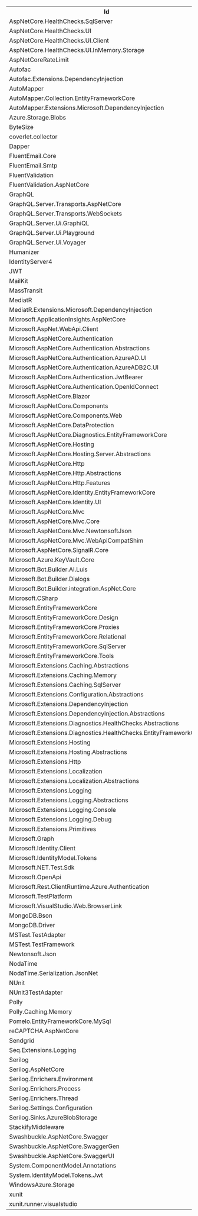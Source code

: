 <!DOCTYPE html PUBLIC "-//W3C//DTD XHTML 1.0 Strict//EN"  "http://www.w3.org/TR/xhtml1/DTD/xhtml1-strict.dtd">
<html xmlns="http://www.w3.org/1999/xhtml">
<head>
<title>ASP.NET Core Dependencies</title>
</head><body>
<table>
<colgroup><col/><col/></colgroup>
<tr><th>Id</th><th>LicenseUrl</th></tr>
<tr><td>AspNetCore.HealthChecks.SqlServer</td><td>https://licenses.nuget.org/Apache-2.0</td></tr>
<tr><td>AspNetCore.HealthChecks.UI</td><td>https://licenses.nuget.org/Apache-2.0</td></tr>
<tr><td>AspNetCore.HealthChecks.UI.Client</td><td>https://licenses.nuget.org/Apache-2.0</td></tr>
<tr><td>AspNetCore.HealthChecks.UI.InMemory.Storage</td><td>https://licenses.nuget.org/Apache-2.0</td></tr>
<tr><td>AspNetCoreRateLimit</td><td></td></tr>
<tr><td>Autofac</td><td>https://licenses.nuget.org/MIT</td></tr>
<tr><td>Autofac.Extensions.DependencyInjection</td><td>https://licenses.nuget.org/MIT</td></tr>
<tr><td>AutoMapper</td><td>https://licenses.nuget.org/MIT</td></tr>
<tr><td>AutoMapper.Collection.EntityFrameworkCore</td><td>https://licenses.nuget.org/MIT</td></tr>
<tr><td>AutoMapper.Extensions.Microsoft.DependencyInjection</td><td>https://licenses.nuget.org/MIT</td></tr>
<tr><td>Azure.Storage.Blobs</td><td>https://licenses.nuget.org/MIT</td></tr>
<tr><td>ByteSize</td><td></td></tr>
<tr><td>coverlet.collector</td><td>https://licenses.nuget.org/MIT</td></tr>
<tr><td>Dapper</td><td>https://licenses.nuget.org/Apache-2.0</td></tr>
<tr><td>FluentEmail.Core</td><td>https://licenses.nuget.org/MIT</td></tr>
<tr><td>FluentEmail.Smtp</td><td>https://licenses.nuget.org/MIT</td></tr>
<tr><td>FluentValidation</td><td>https://licenses.nuget.org/Apache-2.0</td></tr>
<tr><td>FluentValidation.AspNetCore</td><td>https://licenses.nuget.org/Apache-2.0</td></tr>
<tr><td>GraphQL</td><td>https://licenses.nuget.org/MIT</td></tr>
<tr><td>GraphQL.Server.Transports.AspNetCore</td><td>https://licenses.nuget.org/MIT</td></tr>
<tr><td>GraphQL.Server.Transports.WebSockets</td><td>https://licenses.nuget.org/MIT</td></tr>
<tr><td>GraphQL.Server.Ui.GraphiQL</td><td>https://licenses.nuget.org/MIT</td></tr>
<tr><td>GraphQL.Server.Ui.Playground</td><td>https://licenses.nuget.org/MIT</td></tr>
<tr><td>GraphQL.Server.Ui.Voyager</td><td>https://licenses.nuget.org/MIT</td></tr>
<tr><td>Humanizer</td><td>https://licenses.nuget.org/MIT</td></tr>
<tr><td>IdentityServer4</td><td>https://licenses.nuget.org/Apache-2.0</td></tr>
<tr><td>JWT</td><td></td></tr>
<tr><td>MailKit</td><td>https://licenses.nuget.org/MIT</td></tr>
<tr><td>MassTransit</td><td>https://licenses.nuget.org/Apache-2.0</td></tr>
<tr><td>MediatR</td><td>https://licenses.nuget.org/Apache-2.0</td></tr>
<tr><td>MediatR.Extensions.Microsoft.DependencyInjection</td><td>https://licenses.nuget.org/Apache-2.0</td></tr>
<tr><td>Microsoft.ApplicationInsights.AspNetCore</td><td>https://licenses.nuget.org/MIT</td></tr>
<tr><td>Microsoft.AspNet.WebApi.Client</td><td>http://www.microsoft.com/web/webpi/eula/net_library_eula_ENU.htm</td></tr>
<tr><td>Microsoft.AspNetCore.Authentication</td><td></td></tr>
<tr><td>Microsoft.AspNetCore.Authentication.Abstractions</td><td></td></tr>
<tr><td>Microsoft.AspNetCore.Authentication.AzureAD.UI</td><td>https://licenses.nuget.org/Apache-2.0</td></tr>
<tr><td>Microsoft.AspNetCore.Authentication.AzureADB2C.UI</td><td>https://licenses.nuget.org/Apache-2.0</td></tr>
<tr><td>Microsoft.AspNetCore.Authentication.JwtBearer</td><td>https://licenses.nuget.org/Apache-2.0</td></tr>
<tr><td>Microsoft.AspNetCore.Authentication.OpenIdConnect</td><td>https://licenses.nuget.org/Apache-2.0</td></tr>
<tr><td>Microsoft.AspNetCore.Blazor</td><td>https://raw.githubusercontent.com/aspnet/Home/2.0.0/LICENSE.txt</td></tr>
<tr><td>Microsoft.AspNetCore.Components</td><td>https://licenses.nuget.org/Apache-2.0</td></tr>
<tr><td>Microsoft.AspNetCore.Components.Web</td><td>https://licenses.nuget.org/Apache-2.0</td></tr>
<tr><td>Microsoft.AspNetCore.DataProtection</td><td>https://licenses.nuget.org/Apache-2.0</td></tr>
<tr><td>Microsoft.AspNetCore.Diagnostics.EntityFrameworkCore</td><td>https://licenses.nuget.org/Apache-2.0</td></tr>
<tr><td>Microsoft.AspNetCore.Hosting</td><td>https://raw.githubusercontent.com/aspnet/AspNetCore/2.0.0/LICENSE.txt</td></tr>
<tr><td>Microsoft.AspNetCore.Hosting.Server.Abstractions</td><td></td></tr>
<tr><td>Microsoft.AspNetCore.Http</td><td>https://raw.githubusercontent.com/aspnet/AspNetCore/2.0.0/LICENSE.txt</td></tr>
<tr><td>Microsoft.AspNetCore.Http.Abstractions</td><td></td></tr>
<tr><td>Microsoft.AspNetCore.Http.Features</td><td>https://licenses.nuget.org/Apache-2.0</td></tr>
<tr><td>Microsoft.AspNetCore.Identity.EntityFrameworkCore</td><td>https://licenses.nuget.org/Apache-2.0</td></tr>
<tr><td>Microsoft.AspNetCore.Identity.UI</td><td>https://licenses.nuget.org/Apache-2.0</td></tr>
<tr><td>Microsoft.AspNetCore.Mvc</td><td></td></tr>
<tr><td>Microsoft.AspNetCore.Mvc.Core</td><td>https://raw.githubusercontent.com/aspnet/AspNetCore/2.0.0/LICENSE.txt</td></tr>
<tr><td>Microsoft.AspNetCore.Mvc.NewtonsoftJson</td><td>https://licenses.nuget.org/Apache-2.0</td></tr>
<tr><td>Microsoft.AspNetCore.Mvc.WebApiCompatShim</td><td>https://raw.githubusercontent.com/aspnet/AspNetCore/2.0.0/LICENSE.txt</td></tr>
<tr><td>Microsoft.AspNetCore.SignalR.Core</td><td></td></tr>
<tr><td>Microsoft.Azure.KeyVault.Core</td><td>https://licenses.nuget.org/MIT</td></tr>
<tr><td>Microsoft.Bot.Builder.AI.Luis</td><td>https://github.com/Microsoft/BotBuilder/blob/master/LICENSE</td></tr>
<tr><td>Microsoft.Bot.Builder.Dialogs</td><td>https://github.com/Microsoft/BotBuilder/blob/master/LICENSE</td></tr>
<tr><td>Microsoft.Bot.Builder.integration.AspNet.Core</td><td>https://github.com/Microsoft/BotBuilder/blob/master/LICENSE</td></tr>
<tr><td>Microsoft.CSharp</td><td>https://licenses.nuget.org/MIT</td></tr>
<tr><td>Microsoft.EntityFrameworkCore</td><td>https://licenses.nuget.org/Apache-2.0</td></tr>
<tr><td>Microsoft.EntityFrameworkCore.Design</td><td>https://licenses.nuget.org/Apache-2.0</td></tr>
<tr><td>Microsoft.EntityFrameworkCore.Proxies</td><td>https://licenses.nuget.org/Apache-2.0</td></tr>
<tr><td>Microsoft.EntityFrameworkCore.Relational</td><td>https://licenses.nuget.org/Apache-2.0</td></tr>
<tr><td>Microsoft.EntityFrameworkCore.SqlServer</td><td>https://licenses.nuget.org/Apache-2.0</td></tr>
<tr><td>Microsoft.EntityFrameworkCore.Tools</td><td>https://licenses.nuget.org/Apache-2.0</td></tr>
<tr><td>Microsoft.Extensions.Caching.Abstractions</td><td>https://licenses.nuget.org/MIT</td></tr>
<tr><td>Microsoft.Extensions.Caching.Memory</td><td>https://licenses.nuget.org/MIT</td></tr>
<tr><td>Microsoft.Extensions.Caching.SqlServer</td><td>https://licenses.nuget.org/MIT</td></tr>
<tr><td>Microsoft.Extensions.Configuration.Abstractions</td><td>https://licenses.nuget.org/MIT</td></tr>
<tr><td>Microsoft.Extensions.DependencyInjection</td><td>https://licenses.nuget.org/MIT</td></tr>
<tr><td>Microsoft.Extensions.DependencyInjection.Abstractions</td><td>https://licenses.nuget.org/MIT</td></tr>
<tr><td>Microsoft.Extensions.Diagnostics.HealthChecks.Abstractions</td><td>https://licenses.nuget.org/Apache-2.0</td></tr>
<tr><td>Microsoft.Extensions.Diagnostics.HealthChecks.EntityFrameworkCore</td><td>https://licenses.nuget.org/Apache-2.0</td></tr>
<tr><td>Microsoft.Extensions.Hosting</td><td>https://licenses.nuget.org/MIT</td></tr>
<tr><td>Microsoft.Extensions.Hosting.Abstractions</td><td>https://licenses.nuget.org/MIT</td></tr>
<tr><td>Microsoft.Extensions.Http</td><td>https://licenses.nuget.org/MIT</td></tr>
<tr><td>Microsoft.Extensions.Localization</td><td>https://licenses.nuget.org/Apache-2.0</td></tr>
<tr><td>Microsoft.Extensions.Localization.Abstractions</td><td>https://licenses.nuget.org/Apache-2.0</td></tr>
<tr><td>Microsoft.Extensions.Logging</td><td>https://licenses.nuget.org/MIT</td></tr>
<tr><td>Microsoft.Extensions.Logging.Abstractions</td><td>https://licenses.nuget.org/MIT</td></tr>
<tr><td>Microsoft.Extensions.Logging.Console</td><td>https://licenses.nuget.org/MIT</td></tr>
<tr><td>Microsoft.Extensions.Logging.Debug</td><td>https://licenses.nuget.org/MIT</td></tr>
<tr><td>Microsoft.Extensions.Primitives</td><td>https://licenses.nuget.org/MIT</td></tr>
<tr><td>Microsoft.Graph</td><td>https://aka.ms/deprecateLicenseUrl</td></tr>
<tr><td>Microsoft.Identity.Client</td><td>https://licenses.nuget.org/MIT</td></tr>
<tr><td>Microsoft.IdentityModel.Tokens</td><td>https://licenses.nuget.org/MIT</td></tr>
<tr><td>Microsoft.NET.Test.Sdk</td><td>http://www.microsoft.com/web/webpi/eula/net_library_eula_enu.htm</td></tr>
<tr><td>Microsoft.OpenApi</td><td>https://raw.githubusercontent.com/Microsoft/OpenAPI.NET/master/LICENSE</td></tr>
<tr><td>Microsoft.Rest.ClientRuntime.Azure.Authentication</td><td>https://raw.githubusercontent.com/Microsoft/dotnet/master/LICENSE</td></tr>
<tr><td>Microsoft.TestPlatform</td><td>https://www.visualstudio.com/microsoft-visual-studio-test-platform</td></tr>
<tr><td>Microsoft.VisualStudio.Web.BrowserLink</td><td></td></tr>
<tr><td>MongoDB.Bson</td><td>https://aka.ms/deprecateLicenseUrl</td></tr>
<tr><td>MongoDB.Driver</td><td>https://aka.ms/deprecateLicenseUrl</td></tr>
<tr><td>MSTest.TestAdapter</td><td>https://aka.ms/deprecateLicenseUrl</td></tr>
<tr><td>MSTest.TestFramework</td><td>https://aka.ms/deprecateLicenseUrl</td></tr>
<tr><td>Newtonsoft.Json</td><td>https://licenses.nuget.org/MIT</td></tr>
<tr><td>NodaTime</td><td>https://licenses.nuget.org/Apache-2.0</td></tr>
<tr><td>NodaTime.Serialization.JsonNet</td><td>https://licenses.nuget.org/Apache-2.0</td></tr>
<tr><td>NUnit</td><td></td></tr>
<tr><td>NUnit3TestAdapter</td><td>https://aka.ms/deprecateLicenseUrl</td></tr>
<tr><td>Polly</td><td>https://licenses.nuget.org/BSD-3-Clause</td></tr>
<tr><td>Polly.Caching.Memory</td><td>https://licenses.nuget.org/BSD-3-Clause</td></tr>
<tr><td>Pomelo.EntityFrameworkCore.MySql</td><td>https://licenses.nuget.org/MIT</td></tr>
<tr><td>reCAPTCHA.AspNetCore</td><td>https://aka.ms/deprecateLicenseUrl</td></tr>
<tr><td>Sendgrid</td><td>https://licenses.nuget.org/MIT</td></tr>
<tr><td>Seq.Extensions.Logging</td><td>https://licenses.nuget.org/Apache-2.0</td></tr>
<tr><td>Serilog</td><td>https://licenses.nuget.org/Apache-2.0</td></tr>
<tr><td>Serilog.AspNetCore</td><td>https://licenses.nuget.org/Apache-2.0</td></tr>
<tr><td>Serilog.Enrichers.Environment</td><td>http://www.apache.org/licenses/LICENSE-2.0</td></tr>
<tr><td>Serilog.Enrichers.Process</td><td>http://www.apache.org/licenses/LICENSE-2.0</td></tr>
<tr><td>Serilog.Enrichers.Thread</td><td>http://www.apache.org/licenses/LICENSE-2.0</td></tr>
<tr><td>Serilog.Settings.Configuration</td><td>https://licenses.nuget.org/Apache-2.0</td></tr>
<tr><td>Serilog.Sinks.AzureBlobStorage</td><td>https://aka.ms/deprecateLicenseUrl</td></tr>
<tr><td>StackifyMiddleware</td><td></td></tr>
<tr><td>Swashbuckle.AspNetCore.Swagger</td><td>https://licenses.nuget.org/MIT</td></tr>
<tr><td>Swashbuckle.AspNetCore.SwaggerGen</td><td>https://licenses.nuget.org/MIT</td></tr>
<tr><td>Swashbuckle.AspNetCore.SwaggerUI</td><td>https://licenses.nuget.org/MIT</td></tr>
<tr><td>System.ComponentModel.Annotations</td><td>https://licenses.nuget.org/MIT</td></tr>
<tr><td>System.IdentityModel.Tokens.Jwt</td><td>https://licenses.nuget.org/MIT</td></tr>
<tr><td>WindowsAzure.Storage</td><td>https://github.com/Azure/azure-storage-net/blob/master/LICENSE.txt</td></tr>
<tr><td>xunit</td><td>https://raw.githubusercontent.com/xunit/xunit/master/license.txt</td></tr>
<tr><td>xunit.runner.visualstudio</td><td>https://licenses.nuget.org/MIT</td></tr>
</table>
</body></html>
